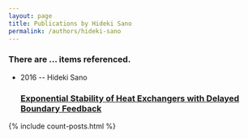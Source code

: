 ```yaml
---
layout: page
title: Publications by Hideki Sano
permalink: /authors/hideki-sano
---
```


<h3 id="number-posts">There are ... items referenced.</h3>
<ul class="post-list">
<li><span class='post-meta'>2016 -- Hideki Sano</span><h3><a class='post-link' href="{{ site.baseurl }}/exponential-stability-of-heat-exchangers-with-delayed-boundary-feedback">Exponential Stability of Heat Exchangers with Delayed Boundary Feedback</a></h3></li>

</ul>
{% include count-posts.html %}
